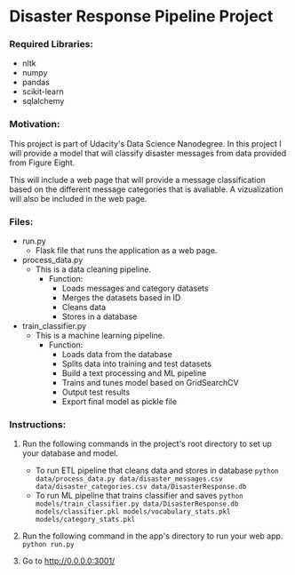 # Disaster Response Pipeline Project

### Required Libraries:
- nltk 
- numpy 
- pandas 
- scikit-learn 
- sqlalchemy 

### Motivation:
This project is part of Udacity's Data Science Nanodegree. In this project I will provide a model that will classify disaster messages from data provided from Figure Eight.

This will include a web page that will provide a message classification based on the different message categories that is avaliable. A vizualization will also be included in the web page.


### Files:
* run.py
  * Flask file that runs the application as a web page. 
* process_data.py
  * This is a data cleaning pipeline.
    * Function:
      * Loads messages and category datasets
      * Merges the datasets based in ID
      * Cleans data
      * Stores in a database
* train_classifier.py
  * This is a machine learning pipeline.
    * Function:
      * Loads data from the database
      * Splits data into training and test datasets
      * Build a text processing and ML pipeline
      * Trains and tunes model based on GridSearchCV
      * Output test results
      * Export final model as pickle file

### Instructions:
1. Run the following commands in the project's root directory to set up your database and model.

    - To run ETL pipeline that cleans data and stores in database
        `python data/process_data.py data/disaster_messages.csv data/disaster_categories.csv data/DisasterResponse.db`
    - To run ML pipeline that trains classifier and saves
        `python models/train_classifier.py data/DisasterResponse.db models/classifier.pkl models/vocabulary_stats.pkl models/category_stats.pkl`

2. Run the following command in the app's directory to run your web app.
    `python run.py`

3. Go to http://0.0.0.0:3001/

